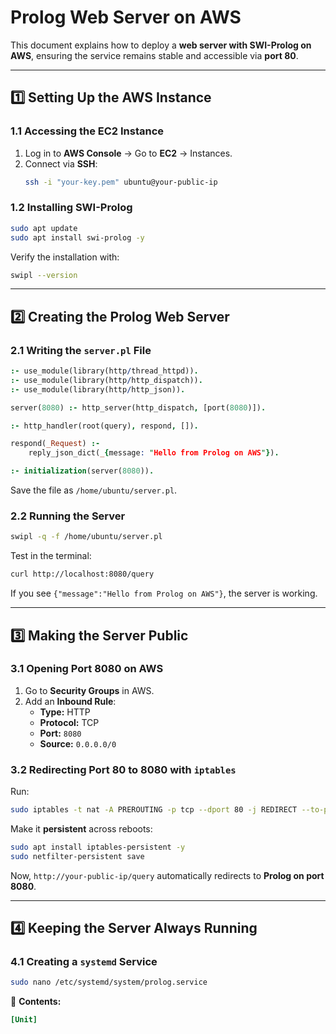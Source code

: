 # **Prolog Web Server on AWS**

This document explains how to deploy a **web server with SWI-Prolog on AWS**, ensuring the service remains stable and accessible via **port 80**.

---

## **1️⃣ Setting Up the AWS Instance**

### **1.1 Accessing the EC2 Instance**
1. Log in to **AWS Console** → Go to **EC2** → Instances.
2. Connect via **SSH**:
   ```bash
   ssh -i "your-key.pem" ubuntu@your-public-ip
   ```

### **1.2 Installing SWI-Prolog**
```bash
sudo apt update
sudo apt install swi-prolog -y
```
Verify the installation with:
```bash
swipl --version
```

---

## **2️⃣ Creating the Prolog Web Server**

### **2.1 Writing the `server.pl` File**
```prolog
:- use_module(library(http/thread_httpd)).
:- use_module(library(http/http_dispatch)).
:- use_module(library(http/http_json)).

server(8080) :- http_server(http_dispatch, [port(8080)]).

:- http_handler(root(query), respond, []).

respond(_Request) :-
    reply_json_dict(_{message: "Hello from Prolog on AWS"}).

:- initialization(server(8080)).
```
Save the file as `/home/ubuntu/server.pl`.

### **2.2 Running the Server**
```bash
swipl -q -f /home/ubuntu/server.pl
```
Test in the terminal:
```bash
curl http://localhost:8080/query
```
If you see `{"message":"Hello from Prolog on AWS"}`, the server is working.

---

## **3️⃣ Making the Server Public**

### **3.1 Opening Port 8080 on AWS**
1. Go to **Security Groups** in AWS.
2. Add an **Inbound Rule**:
   - **Type:** HTTP
   - **Protocol:** TCP
   - **Port:** `8080`
   - **Source:** `0.0.0.0/0`

### **3.2 Redirecting Port 80 to 8080 with `iptables`**
Run:
```bash
sudo iptables -t nat -A PREROUTING -p tcp --dport 80 -j REDIRECT --to-port 8080
```
Make it **persistent** across reboots:
```bash
sudo apt install iptables-persistent -y
sudo netfilter-persistent save
```
Now, `http://your-public-ip/query` automatically redirects to **Prolog on port 8080**.

---

## **4️⃣ Keeping the Server Always Running**

### **4.1 Creating a `systemd` Service**

```bash
sudo nano /etc/systemd/system/prolog.service
```

📌 **Contents:**
```ini
[Unit]
